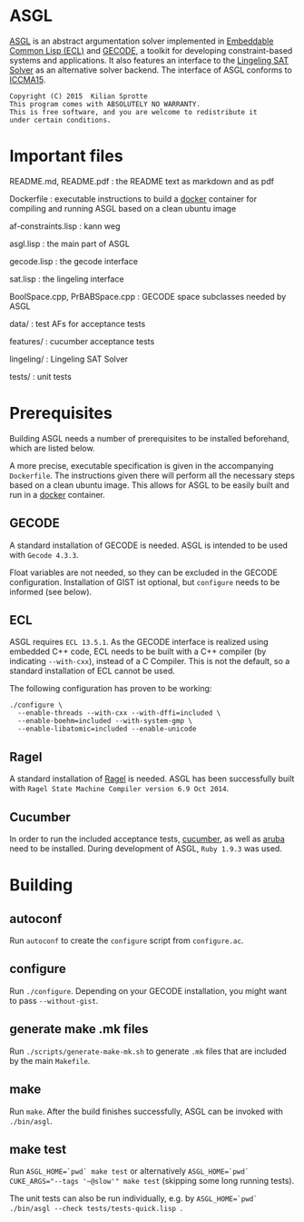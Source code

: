 # ASGL

[ASGL](https://github.com/kisp/asgl#asgl) is an abstract argumentation
solver implemented in
[Embeddable Common Lisp (ECL)](http://cliki.net/ecl) and
[GECODE](http://www.gecode.org/), a toolkit for developing
constraint-based systems and applications. It also features an
interface to the [Lingeling SAT Solver](http://fmv.jku.at/lingeling/)
as an alternative solver backend.  The interface of ASGL conforms to
[ICCMA15](http://argumentationcompetition.org/2015/rules.html).

    Copyright (C) 2015  Kilian Sprotte
    This program comes with ABSOLUTELY NO WARRANTY.
    This is free software, and you are welcome to redistribute it
    under certain conditions.

# Important files

README.md, README.pdf
: the README text as markdown and as pdf

Dockerfile
: executable instructions to build a [docker](https://www.docker.com/)
container for compiling and running ASGL based on a clean ubuntu image

af-constraints.lisp
: kann weg

asgl.lisp
: the main part of ASGL

gecode.lisp
: the gecode interface

sat.lisp
: the lingeling interface

BoolSpace.cpp, PrBABSpace.cpp
: GECODE space subclasses needed by ASGL

data/
: test AFs for acceptance tests

features/
: cucumber acceptance tests

lingeling/
: Lingeling SAT Solver

tests/
: unit tests


# Prerequisites

Building ASGL needs a number of prerequisites to be installed
beforehand, which are listed below.

A more precise, executable specification is given in the accompanying
```Dockerfile```. The instructions given there will perform all the
necessary steps based on a clean ubuntu image. This allows for ASGL to
be easily built and run in a [docker](https://www.docker.com/)
container.

## GECODE

A standard installation of GECODE is needed. ASGL is intended to be
used with ```Gecode 4.3.3```.

Float variables are not needed, so they can be excluded in the GECODE
configuration. Installation of GIST ist optional, but ```configure``` needs
to be informed (see below).

## ECL

ASGL requires ```ECL 13.5.1```. As the GECODE interface is realized
using embedded C++ code, ECL needs to be built with a C++ compiler (by
indicating ```--with-cxx```), instead of a C Compiler. This is not the
default, so a standard installation of ECL cannot be used.

The following configuration has proven to be working:
```
./configure \
  --enable-threads --with-cxx --with-dffi=included \
  --enable-boehm=included --with-system-gmp \
  --enable-libatomic=included --enable-unicode
```

## Ragel

A standard installation of
[Ragel](https://en.wikipedia.org/wiki/Ragel) is needed. ASGL has been
successfully built with ```Ragel State Machine Compiler version 6.9
Oct 2014```.

## Cucumber

In order to run the included acceptance tests,
[cucumber](https://cucumber.io/), as well as
[aruba](https://github.com/cucumber/aruba) need to be
installed. During development of ASGL, ```Ruby 1.9.3``` was used.

# Building

## autoconf

Run `autoconf` to create the `configure` script from `configure.ac`.

## configure

Run `./configure`. Depending on your GECODE installation, you might want to pass `--without-gist`.

## generate make .mk files

Run `./scripts/generate-make-mk.sh` to generate ```.mk``` files that
are included by the main ```Makefile```.

## make

Run `make`. After the build finishes successfully, ASGL can be invoked
with ```./bin/asgl```.

## make test

Run ```ASGL_HOME=`pwd` make test``` or alternatively
```ASGL_HOME=`pwd` CUKE_ARGS="--tags '~@slow'" make test``` (skipping
some long running tests).

The unit tests can also be run individually, e.g. by
```ASGL_HOME=`pwd` ./bin/asgl --check tests/tests-quick.lisp ```.
